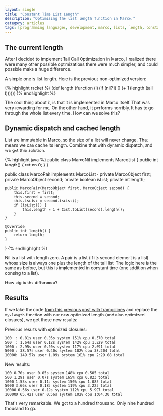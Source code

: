 ```yaml
---
layout: single
title: "Constant Time List Length"
description: "Optimizing the list length function in Marco."
category: articles
tags: [programming languages, development, marco, lists, length, constant time]
---
```


## The current length

After I decided to implement Tail Call Optimization in Marco, I realized there were many other possible optimizations there were much simpler, and could possible make a huge difference.

A simple one is list length. Here is the previous non-optimized version:

{% highlight racket %}
(def length (function (l)
              (if (nil? l)
                0
                (+ 1 (length (tail l))))))
{% endhighlight %}

The cool thing about it, is that it is implemented in Marco itself. That was very rewarding for me. On the other hand, it performs horribly. It has to go through the whole list every time. How can we solve this?

## Dynamic dispatch and cached length

List are immutable in Marco, so the size of a list will never change. That means we can cache its length. Combine that with dynamic dispatch, and we get this solution:

{% highlight java %}
public class MarcoNil implements MarcoList {
    public int length() {
        return 0;
    }
}

public class MarcoPair implements MarcoList {
    private MarcoObject first;
    private MarcoObject second;
    private boolean isList;
    private int length;

    public MarcoPair(MarcoObject first, MarcoObject second) {
        this.first = first;
        this.second = second;
        this.isList = second.isList();
        if (isList()) {
            this.length = 1 + Cast.toList(second).length();
        }
    }

    @Override
    public int length() {
        return length;
    }
}
{% endhighlight %}

Nil is a list with length zero. A pair is a list (if its second element is a list) whose size is always one plus the length of the tail list. The logic here is the same as before, but this is implemented in constant time (one addition when consing to a list).

How big is the difference?

## Results

If we take the code [from this previous post with trampolines](http://juanibiapina.com/articles/2013-12-16-trampolining-in-marco/) and replace the `my-length` function with our new optimized length (and also optimized closures), we get these new results:

Previous results with optimized closures:

    100  : 0.81s user 0.05s system 151% cpu 0.570 total
    500  : 1.64s user 0.12s system 142% cpu 1.229 total
    1000 : 2.95s user 0.20s system 117% cpu 2.691 total
    5000 : 38.57s user 0.40s system 102% cpu 38.204 total
    10000: 149.57s user 1.09s system 101% cpu 2:29.08 total

New results:

    100 0.70s user 0.05s system 148% cpu 0.505 total
    500 1.29s user 0.07s system 165% cpu 0.823 total
    1000 1.53s user 0.11s system 150% cpu 1.085 total
    5000 3.66s user 0.18s system 119% cpu 3.225 total
    10000 6.56s user 0.19s system 112% cpu 5.997 total
    100000 65.42s user 0.56s system 102% cpu 1:04.30 total

That's very remarkable. We got to a hundred thousand. Only nine hundred thousand to go.
